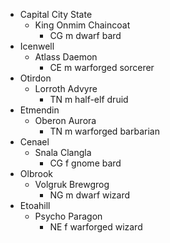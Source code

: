 - Capital City State
	- King Onmim Chaincoat
		- CG m dwarf bard
- Icenwell
	- Atlass Daemon
		- CE m warforged sorcerer
- Otirdon
	- Lorroth Advyre
		- TN m half-elf druid
- Etmendin
	- Oberon Aurora
		- TN m warforged barbarian
- Cenael
	- Snala Clangla
		- CG f gnome bard
- Olbrook
	- Volgruk Brewgrog
		- NG m dwarf wizard
- Etoahill
	- Psycho Paragon
		- NE f warforged wizard